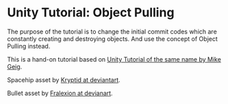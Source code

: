 # Unity Tutorial: Object Pulling

The purpose of the tutorial is to change the initial commit codes which are constantly creating and destroying objects.
And use the concept of Object Pulling instead.

This is a hand-on tutorial based on [Unity Tutorial of the same name by Mike Geig](http://unity3d.com/learn/tutorials/modules/beginner/live-training-archive/object-pooling).

Spacehip asset by [Kryptid at deviantart](http://kryptid.deviantart.com/art/Boeing-Sixth-Gen-Fighter-168647085).

Bullet asset by [Fralexion at devianart](http://fralexion.deviantart.com/art/Round-Explosion-Sprite-Sheet-440151014).
